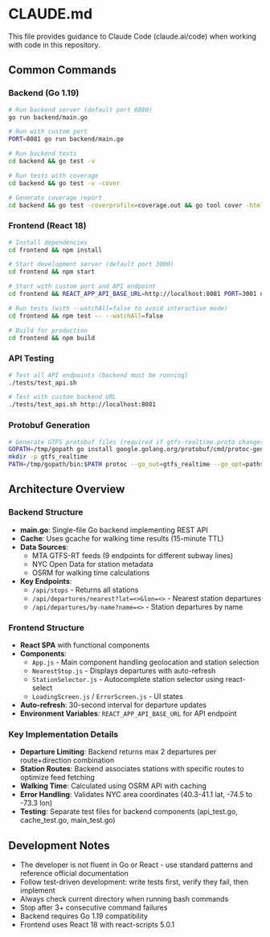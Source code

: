 # CLAUDE.md

This file provides guidance to Claude Code (claude.ai/code) when working with code in this repository.

## Common Commands

### Backend (Go 1.19)
```bash
# Run backend server (default port 8080)
go run backend/main.go

# Run with custom port
PORT=8081 go run backend/main.go

# Run backend tests
cd backend && go test -v

# Run tests with coverage
cd backend && go test -v -cover

# Generate coverage report
cd backend && go test -coverprofile=coverage.out && go tool cover -html=coverage.out
```

### Frontend (React 18)
```bash
# Install dependencies
cd frontend && npm install

# Start development server (default port 3000)
cd frontend && npm start

# Start with custom port and API endpoint
cd frontend && REACT_APP_API_BASE_URL=http://localhost:8081 PORT=3001 npm start

# Run tests (with --watchAll=false to avoid interactive mode)
cd frontend && npm test -- --watchAll=false

# Build for production
cd frontend && npm build
```

### API Testing
```bash
# Test all API endpoints (backend must be running)
./tests/test_api.sh

# Test with custom backend URL
./tests/test_api.sh http://localhost:8081
```

### Protobuf Generation
```bash
# Generate GTFS protobuf files (required if gtfs-realtime.proto changes)
GOPATH=/tmp/gopath go install google.golang.org/protobuf/cmd/protoc-gen-go@v1.28
mkdir -p gtfs_realtime
PATH=/tmp/gopath/bin:$PATH protoc --go_out=gtfs_realtime --go_opt=paths=source_relative gtfs-realtime.proto
```

## Architecture Overview

### Backend Structure
- **main.go**: Single-file Go backend implementing REST API
- **Cache**: Uses gcache for walking time results (15-minute TTL)
- **Data Sources**: 
  - MTA GTFS-RT feeds (9 endpoints for different subway lines)
  - NYC Open Data for station metadata
  - OSRM for walking time calculations
- **Key Endpoints**:
  - `/api/stops` - Returns all stations
  - `/api/departures/nearest?lat=<>&lon=<>` - Nearest station departures
  - `/api/departures/by-name?name=<>` - Station departures by name

### Frontend Structure
- **React SPA** with functional components
- **Components**:
  - `App.js` - Main component handling geolocation and station selection
  - `NearestStop.js` - Displays departures with auto-refresh
  - `StationSelector.js` - Autocomplete station selector using react-select
  - `LoadingScreen.js` / `ErrorScreen.js` - UI states
- **Auto-refresh**: 30-second interval for departure updates
- **Environment Variables**: `REACT_APP_API_BASE_URL` for API endpoint

### Key Implementation Details

- **Departure Limiting**: Backend returns max 2 departures per route+direction combination
- **Station Routes**: Backend associates stations with specific routes to optimize feed fetching
- **Walking Time**: Calculated using OSRM API with caching
- **Error Handling**: Validates NYC area coordinates (40.3-41.1 lat, -74.5 to -73.3 lon)
- **Testing**: Separate test files for backend components (api_test.go, cache_test.go, main_test.go)

## Development Notes

- The developer is not fluent in Go or React - use standard patterns and reference official documentation
- Follow test-driven development: write tests first, verify they fail, then implement
- Always check current directory when running bash commands
- Stop after 3+ consecutive command failures
- Backend requires Go 1.19 compatibility
- Frontend uses React 18 with react-scripts 5.0.1